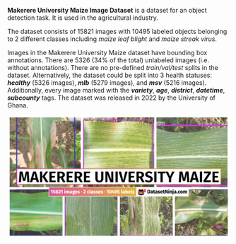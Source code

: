 **Makerere University Maize Image Dataset** is a dataset for an object detection task. It is used in the agricultural industry. 

The dataset consists of 15821 images with 10495 labeled objects belonging to 2 different classes including *maize leaf blight* and *maize streak virus*.

Images in the Makerere University Maize dataset have bounding box annotations. There are 5326 (34% of the total) unlabeled images (i.e. without annotations). There are no pre-defined <i>train/val/test</i> splits in the dataset. Alternatively, the dataset could be split into 3 health statuses: ***healthy*** (5326 images), ***mlb*** (5279 images), and ***msv*** (5216 images). Additionally, every image marked with the ***variety***, ***age***, ***district***, ***datetime***, ***subcounty*** tags. The dataset was released in 2022 by the University of Ghana.

<img src="https://github.com/dataset-ninja/makerere-university-maize/raw/main/visualizations/poster.png">
